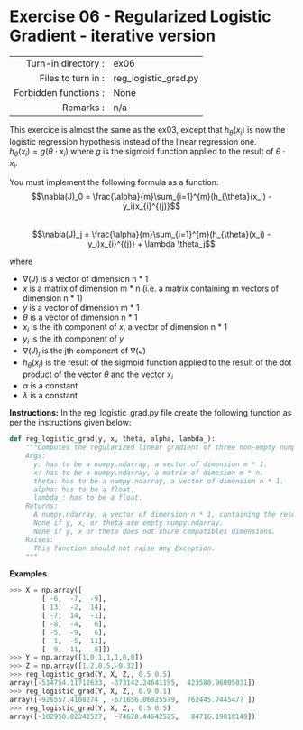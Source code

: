 # Exercise 06 - Regularized Logistic Gradient - iterative version

|                         |                    |
| -----------------------:| ------------------ |
|   Turn-in directory :   |  ex06              |
|   Files to turn in :    |  reg_logistic_grad.py|
|   Forbidden functions : |  None              |
|   Remarks :             |  n/a               |

This exercice is almost the same as the ex03, except that $h_{\theta}(x_i)$ is now the logistic regression hypothesis instead of the linear regression one.  
$h_{\theta}(x_i) = g(\theta \cdot x_i)$ where $g$ is the sigmoid function applied to the result of $\theta \cdot x_i$.

You must implement the following formula as a function:  
$$\nabla(J)_0 = \frac{\alpha}{m}\sum_{i=1}^{m}(h_{\theta}(x_i) - y_i)x_{i}^{(j)}$$  
$$\nabla(J)_j = \frac{\alpha}{m}\sum_{i=1}^{m}(h_{\theta}(x_i) - y_i)x_{i}^{(j)} + \lambda \theta_j$$

where  
- $\nabla(J)$ is a vector of dimension n * 1   
- $x$ is a matrix of dimension m * n (i.e. a matrix containing m vectors of dimension n * 1)  
- $y$ is a vector of dimension m * 1 
- $\theta$ is a vector of dimension n * 1   
- $x_i$ is the ith component of $x$, a vector of dimension n * 1
- $y_i$ is the ith component of $y$
- $\nabla(J)_j$ is the jth component of $\nabla(J)$
- $h_{\theta}(x_i)$ is the result of the sigmoid function applied to the result of the dot product of the vector $\theta$ and the vector $x_i$
- $\alpha$ is a constant
- $\lambda$ is a constant

**Instructions:**
In the reg_logistic_grad.py file create the following function as per the instructions given below:
```python
def reg_logistic_grad(y, x, theta, alpha, lambda_):
    """Computes the regularized linear gradient of three non-empty numpy.ndarray, with two for-loop. The three arrays must have compatible dimensions.
    Args:
      y: has to be a numpy.ndarray, a vector of dimension m * 1.
      x: has to be a numpy.ndarray, a matrix of dimesion m * n.
      theta: has to be a numpy.ndarray, a vector of dimension n * 1.
      alpha: has to be a float.
      lambda_: has to be a float.
    Returns:
      A numpy.ndarray, a vector of dimension n * 1, containing the results of the formula for all j.
      None if y, x, or theta are empty numpy.ndarray.
      None if y, x or theta does not share compatibles dimensions.
    Raises:
      This function should not raise any Exception.
    """
```

**Examples**
```python
>>> X = np.array([
      	[ -6,  -7,  -9],
        [ 13,  -2,  14],
        [ -7,  14,  -1],
        [ -8,  -4,   6],
        [ -5,  -9,   6],
        [  1,  -5,  11],
        [  9, -11,   8]])
>>> Y = np.array([1,0,1,1,1,0,0])
>>> Z = np.array([1.2,0.5,-0.32])
>>> reg_logistic_grad(Y, X, Z,, 0.5 0.5)
array([-514754.11712633, -373142.24641195,  423580.96005031])
>>> reg_logistic_grad(Y, X, Z,, 0.9 0.1)
array([-926557.4108274 , -671656.06925579,  762445.7445477 ])
>>> reg_logistic_grad(Y, X, Z,, 0.5 0.5)
array([-102950.82342527,  -74628.44642525,   84716.19018149])
```